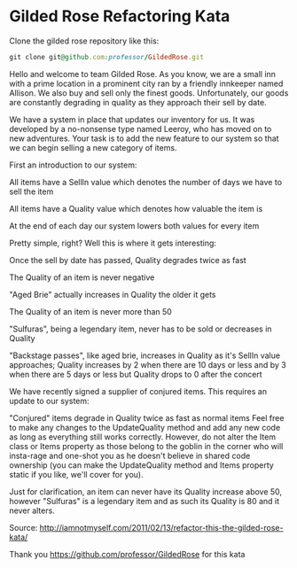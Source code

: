 Gilded Rose Refactoring Kata
=========

Clone the gilded rose repository like this:
```ruby
git clone git@github.com:professor/GildedRose.git
```

Hello and welcome to team Gilded Rose.
As you know, we are a small inn with a prime location in a prominent city ran by
a friendly innkeeper named Allison. We also buy and sell only the finest goods.
Unfortunately, our goods are constantly degrading in quality as they approach
their sell by date.

We have a system in place that updates our inventory for us. It was developed by
a no-nonsense type named Leeroy, who has moved on to new adventures. Your task
is to add the new feature to our system so that we can begin selling a new
category of items.

First an introduction to our system:

All items have a SellIn value which denotes the number of days we have to sell
the item

All items have a Quality value which denotes how valuable the item is

At the end of each day our system lowers both values for every item

Pretty simple, right? Well this is where it gets interesting:

Once the sell by date has passed, Quality degrades twice as fast

The Quality of an item is never negative

"Aged Brie" actually increases in Quality the older it gets

The Quality of an item is never more than 50

"Sulfuras", being a legendary item, never has to be sold or decreases in Quality

"Backstage passes", like aged brie, increases in Quality as it's SellIn value
approaches; Quality increases by 2 when there are 10 days or less and by 3 when
there are 5 days or less but Quality drops to 0 after the concert

We have recently signed a supplier of conjured items. This requires an update to
our system:

"Conjured" items degrade in Quality twice as fast as normal items
Feel free to make any changes to the UpdateQuality method and add any new code
as long as everything still works correctly. However, do not alter the Item
class or Items property as those belong to the goblin in the corner who will
insta-rage and one-shot you as he doesn't believe in shared code ownership (you
can make the UpdateQuality method and Items property static if you like, we'll
cover for you).

Just for clarification, an item can never have its Quality increase above 50,
however "Sulfuras" is a legendary item and as such its Quality is 80 and it
never alters.

Source: http://iamnotmyself.com/2011/02/13/refactor-this-the-gilded-rose-kata/

Thank you https://github.com/professor/GildedRose for this kata


